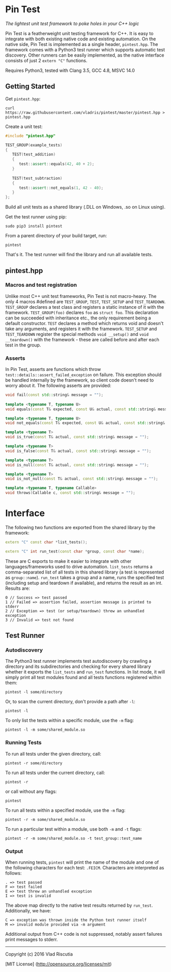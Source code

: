 # Pin Test

*The lightest unit test framework to poke holes in your C++ logic*

Pin Test is a featherweight unit testing framework for C++. It is easy to integrate with both existing native code and existing automation. On the native side, Pin Test is implemented as a single header, `pintest.hpp`. The framework comes with a Python3 test runner which supports automatic test discovery. Other runners can be easily implemented, as the native interface consists of just 2 `extern "C"` functions.

Requires Python3, tested with Clang 3.5, GCC 4.8, MSVC 14.0

## Getting Started

Get `pintest.hpp`:

    curl https://raw.githubusercontent.com/vladris/pintest/master/pintest.hpp > pintest.hpp

Create a unit test:

```c++
#include "pintest.hpp"

TEST_GROUP(example_tests)
{
   TEST(test_addition)
   {
      test::assert::equals(42, 40 + 2);
   }
        
   TEST(test_subtraction)
   {
      test::assert::not_equals(1, 42 - 40);
   }
};
```
    
Build all unit tests as a shared library (.DLL on Windows, .so on Linux using).

Get the test runner using pip:

    sudo pip3 install pintest 

From a parent directory of your build target, run:

    pintest
    
That's it. The test runner will find the library and run all available tests.

## pintest.hpp

### Macros and test registration

Unlike most C++ unit test frameworks, Pin Test is not macro-heavy. The only 4 macros #defined are `TEST_GROUP`, `TEST`, `TEST_SETUP` and `TEST_TEARDOWN`. `TEST_GROUP` declares a test class and registers a static instance of it with the framework. `TEST_GROUP(foo)` declares `foo` as `struct foo`. This declaration can be succeeded with inheritance etc., the only requirement being a default constructor. `TEST` declares a method which returns void and doesn't take any arguments, and registers it with the framework. `TEST_SETUP` and `TEST_TEARDOWN` register the special methods `void __setup()` and `void __teardown()` with the framework - these are called before and after each test in the group.     

### Asserts

In Pin Test, asserts are functions which throw `test::details::assert_failed_exception` on failure. This exception should be handled internally by the framework, so client code doesn't need to worry about it. The following asserts are provided:

```c++
void fail(const std::string& message = "");
    
template <typename T, typename U>
void equals(const T& expected, const U& actual, const std::string& message = "");

template <typename T, typename U>
void not_equals(const T& expected, const U& actual, const std::string& message = "");

template <typename T>
void is_true(const T& actual, const std::string& message = "");

template <typename T>
void is_false(const T& actual, const std::string& message = "");

template <typename T>
void is_null(const T& actual, const std::string& message = "");

template <typename T>
void is_not_null(const T& actual, const std::string& message = "");

template <typename T, typename Callable>
void throws(Callable c, const std::string& message = ""); 
```

# Interface

The following two functions are exported from the shared library by the framework:

```c++
extern "C" const char *list_tests();

extern "C" int run_test(const char *group, const char *name);
```

These are C exports to make it easier to integrate with other languages/frameworks used to drive automation. `list_tests` returns a comma-separated list of all tests in this shared library (a test is represented as `group::name`). `run_test` takes a group and a name, runs the specified test (including setup and teardown if available), and returns the result as an int. Results are:

    0 // Success => test passed
    1 // Failed => assertion failed, assertion message is printed to stderr
    2 // Exception => test (or setup/teardown) threw an unhandled exception
    3 // Invalid => test not found

## Test Runner

### Autodiscovery

The Python3 test runner implements test autodiscovery by crawling a directory and its subdirectories and checking for every shared library whether it exports the `list_tests` and `run_test` functions. In list mode, it will simply print all test modules found and all tests functions registered within them:

    pintest -l some/directory
    
Or, to scan the current directory, don't provide a path after `-l`:

    pintest -l
    
To only list the tests within a specific module, use the `-m` flag:

    pintest -l -m some/shared_module.so
    
### Running Tests

To run all tests under the given directory, call:

    pintest -r some/directory
    
To run all tests under the current directory, call:

    pintest -r
    
or call without any flags:

    pintest
    
To run all tests within a specified module, use the `-m` flag:

    pintest -r -m some/shared_module.so
    
To run a particular test within a module, use both `-m` and `-t` flags:

    pintest -r -m some/shared_module.so -t test_group::test_name

### Output

When running tests, `pintest` will print the name of the module and one of the following characters for each test: `.FEICM`. Characters are interpreted as follows:

    . => test passed
    F => test failed
    E => test threw an unhandled exception
    I => test is invalid
    
The above map directly to the native test results returned by `run_test`. Additionally, we have:

    C => exception was thrown inside the Python test runner itself
    M => invalid module provided via -m argument

Additional output from C++ code is not suppressed, notably assert failures print messages to stderr.

---

Copyright (c) 2016 Vlad Riscutia

[MIT License] (http://opensource.org/licenses/mit)

